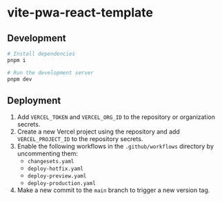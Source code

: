 # vite-pwa-react-template

## Development

```bash
# Install dependencies
pnpm i

# Run the development server
pnpm dev
```

## Deployment

1. Add `VERCEL_TOKEN` and `VERCEL_ORG_ID` to the repository or organization secrets.
2. Create a new Vercel project using the repository and add `VERCEL_PROJECT_ID` to the repository secrets.
3. Enable the following workflows in the `.github/workflows` directory by uncommenting them:
   - `changesets.yaml`
   - `deploy-hotfix.yaml`
   - `deploy-preview.yaml`
   - `deploy-production.yaml`
4. Make a new commit to the `main` branch to trigger a new version tag.
